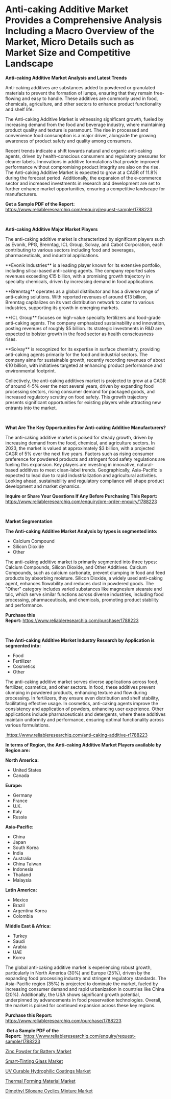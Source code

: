 <p><h1>Anti-caking Additive Market Provides a Comprehensive Analysis Including a Macro Overview of the Market, Micro Details such as Market Size and Competitive Landscape</h1></p><p><strong>Anti-caking Additive Market Analysis and Latest Trends</strong></p>
<p><p>Anti-caking additives are substances added to powdered or granulated materials to prevent the formation of lumps, ensuring that they remain free-flowing and easy to handle. These additives are commonly used in food, chemicals, agriculture, and other sectors to enhance product functionality and shelf life. </p><p>The Anti-caking Additive Market is witnessing significant growth, fueled by increasing demand from the food and beverage industry, where maintaining product quality and texture is paramount. The rise in processed and convenience food consumption is a major driver, alongside the growing awareness of product safety and quality among consumers. </p><p>Recent trends indicate a shift towards natural and organic anti-caking agents, driven by health-conscious consumers and regulatory pressures for cleaner labels. Innovations in additive formulations that provide improved performance without compromising product integrity are also on the rise. The Anti-caking Additive Market is expected to grow at a CAGR of 11.8% during the forecast period. Additionally, the expansion of the e-commerce sector and increased investments in research and development are set to further enhance market opportunities, ensuring a competitive landscape for manufacturers.</p></p>
<p><strong>Get a Sample PDF of the Report:&nbsp;</strong> <a href="https://www.reliableresearchiq.com/enquiry/request-sample/1788223?utm_campaign=103&utm_medium=2&utm_source=Github&utm_content=ia&utm_term=03042025&utm_id=anti-caking-additive">https://www.reliableresearchiq.com/enquiry/request-sample/1788223</a></p>
<p>&nbsp;</p>
<p><strong>Anti-caking Additive Major Market Players</strong></p>
<p><p>The anti-caking additive market is characterized by significant players such as Evonik, PPG, Brenntag, ICL Group, Solvay, and Cabot Corporation, each contributing to various sectors including food and beverages, pharmaceuticals, and industrial applications. </p><p>**Evonik Industries** is a leading player known for its extensive portfolio, including silica-based anti-caking agents. The company reported sales revenues exceeding €15 billion, with a promising growth trajectory in specialty chemicals, driven by increasing demand in food applications.</p><p>**Brenntag** operates as a global distributor and has a diverse range of anti-caking solutions. With reported revenues of around €13 billion, Brenntag capitalizes on its vast distribution network to cater to various industries, supporting its growth in emerging markets.</p><p>**ICL Group** focuses on high-value specialty fertilizers and food-grade anti-caking agents. The company emphasized sustainability and innovation, posting revenues of roughly $5 billion. Its strategic investments in R&D are expected to bolster growth in the food sector as health consciousness rises.</p><p>**Solvay** is recognized for its expertise in surface chemistry, providing anti-caking agents primarily for the food and industrial sectors. The company aims for sustainable growth, recently recording revenues of about €10 billion, with initiatives targeted at enhancing product performance and environmental footprint.</p><p>Collectively, the anti-caking additives market is projected to grow at a CAGR of around 4-5% over the next several years, driven by expanding food processing sectors, rising consumer demand for packaged goods, and increased regulatory scrutiny on food safety. This growth trajectory presents significant opportunities for existing players while attracting new entrants into the market.</p></p>
<p>&nbsp;</p>
<p><strong>What Are The Key Opportunities For Anti-caking Additive Manufacturers?</strong></p>
<p><p>The anti-caking additive market is poised for steady growth, driven by increasing demand from the food, chemical, and agriculture sectors. In 2023, the market is valued at approximately $3 billion, with a projected CAGR of 5% over the next five years. Factors such as rising consumer preference for powdered products and stringent food safety regulations are fueling this expansion. Key players are investing in innovative, natural-based additives to meet clean-label trends. Geographically, Asia-Pacific is expected to lead due to rapid industrialization and agricultural activities. Looking ahead, sustainability and regulatory compliance will shape product development and market dynamics.</p></p>
<p><strong>Inquire or Share Your Questions If Any Before Purchasing This Report:</strong> <a href="https://www.reliableresearchiq.com/enquiry/pre-order-enquiry/1788223?utm_campaign=103&utm_medium=2&utm_source=Github&utm_content=ia&utm_term=03042025&utm_id=anti-caking-additive">https://www.reliableresearchiq.com/enquiry/pre-order-enquiry/1788223</a></p>
<p>&nbsp;</p>
<p><strong>Market Segmentation</strong></p>
<p><strong>The Anti-caking Additive Market Analysis by types is segmented into:</strong></p>
<p><ul><li>Calcium Compound</li><li>Silicon Dioxide</li><li>Other</li></ul></p>
<p><p>The anti-caking additive market is primarily segmented into three types: Calcium Compounds, Silicon Dioxide, and Other Additives. Calcium Compounds, such as calcium carbonate, prevent clumping in food and feed products by absorbing moisture. Silicon Dioxide, a widely used anti-caking agent, enhances flowability and reduces dust in powdered goods. The "Other" category includes varied substances like magnesium stearate and talc, which serve similar functions across diverse industries, including food processing, pharmaceuticals, and chemicals, promoting product stability and performance.</p></p>
<p><strong>Purchase this Report:&nbsp;</strong><a href="https://www.reliableresearchiq.com/purchase/1788223?utm_campaign=103&utm_medium=2&utm_source=Github&utm_content=ia&utm_term=03042025&utm_id=anti-caking-additive">https://www.reliableresearchiq.com/purchase/1788223</a></p>
<p>&nbsp;</p>
<p><strong>The Anti-caking Additive Market Industry Research by Application is segmented into:</strong></p>
<p><ul><li>Food</li><li>Fertilizer</li><li>Cosmetics</li><li>Other</li></ul></p>
<p><p>The anti-caking additive market serves diverse applications across food, fertilizer, cosmetics, and other sectors. In food, these additives prevent clumping in powdered products, enhancing texture and flow during processing. In fertilizers, they ensure even distribution and shelf stability, facilitating effective usage. In cosmetics, anti-caking agents improve the consistency and application of powders, enhancing user experience. Other applications include pharmaceuticals and detergents, where these additives maintain uniformity and performance, ensuring optimal functionality across various formulations.</p></p>
<p><a href="https://www.reliableresearchiq.com/anti-caking-additive-r1788223?utm_campaign=103&utm_medium=2&utm_source=Github&utm_content=ia&utm_term=03042025&utm_id=anti-caking-additive">&nbsp;https://www.reliableresearchiq.com/anti-caking-additive-r1788223</a></p>
<p><strong>In terms of Region, the Anti-caking Additive Market Players available by Region are:</strong></p>
<p>
    <p> <strong> North America: </strong>
        <ul>
            <li>United States</li>
            <li>Canada</li>
        </ul>
        </p> 
    <p> <strong> Europe: </strong>
        <ul>
            <li>Germany</li>
            <li>France</li>
            <li>U.K.</li>
            <li>Italy</li>
            <li>Russia</li>
        </ul>
        </p> 
    <p> <strong> Asia-Pacific: </strong>
        <ul>
            <li>China</li>
            <li>Japan</li>
            <li>South Korea</li>
            <li>India</li>
            <li>Australia</li>
            <li>China Taiwan</li>
            <li>Indonesia</li>
            <li>Thailand</li>
            <li>Malaysia</li>
        </ul>
        </p> 
    <p> <strong> Latin America: </strong>
        <ul>
            <li>Mexico</li>
            <li>Brazil</li>
            <li>Argentina Korea</li>
            <li>Colombia</li>
        </ul>
        </p> 
    <p> <strong> Middle East & Africa: </strong>
        <ul>
            <li>Turkey</li>
            <li>Saudi</li>
            <li>Arabia</li>
            <li>UAE</li>
            <li>Korea</li>
        </ul>
    </p>
    </p>
<p><p>The global anti-caking additive market is experiencing robust growth, particularly in North America (30%) and Europe (25%), driven by the expanding food processing industry and stringent regulatory standards. The Asia-Pacific region (35%) is projected to dominate the market, fueled by increasing consumer demand and rapid urbanization in countries like China (20%). Additionally, the USA shows significant growth potential, underpinned by advancements in food preservation technologies. Overall, the market is poised for continued expansion across these key regions.</p></p>
<p><strong>Purchase this Report: </strong><a href="https://www.reliableresearchiq.com/purchase/1788223?utm_campaign=103&utm_medium=2&utm_source=Github&utm_content=ia&utm_term=03042025&utm_id=anti-caking-additive">https://www.reliableresearchiq.com/purchase/1788223</a></p>
<p>&nbsp;<strong>Get a Sample PDF of the Report:&nbsp;&nbsp;</strong><a href="https://www.reliableresearchiq.com/enquiry/request-sample/1788223?utm_campaign=103&utm_medium=2&utm_source=Github&utm_content=ia&utm_term=03042025&utm_id=anti-caking-additive">https://www.reliableresearchiq.com/enquiry/request-sample/1788223</a></p>
<p><strong></strong></p>
<p><p><a href="https://github.com/snakewaduddx/Market-Research-Report-List-1/blob/main/zinc-powder-for-battery-market.md?utm_campaign=103&utm_medium=2&utm_source=Github&utm_content=ia&utm_term=03042025&utm_id=anti-caking-additive">Zinc Powder for Battery Market</a></p><p><a href="https://github.com/pupekironim/Market-Research-Report-List-1/blob/main/smart-tinting-glass-market.md?utm_campaign=103&utm_medium=2&utm_source=Github&utm_content=ia&utm_term=03042025&utm_id=anti-caking-additive">Smart-Tinting Glass Market</a></p><p><a href="https://github.com/sakuniniray98/Market-Research-Report-List-1/blob/main/uv-curable-hydrophilic-coatings-market.md?utm_campaign=103&utm_medium=2&utm_source=Github&utm_content=ia&utm_term=03042025&utm_id=anti-caking-additive">UV Curable Hydrophilic Coatings Market</a></p><p><a href="https://github.com/siriocooch4a/Market-Research-Report-List-1/blob/main/thermal-forming-material-market.md?utm_campaign=103&utm_medium=2&utm_source=Github&utm_content=ia&utm_term=03042025&utm_id=anti-caking-additive">Thermal Forming Material Market</a></p><p><a href="https://github.com/yakobotege/Market-Research-Report-List-1/blob/main/dimethyl-siloxane-cyclics-mixture-market.md?utm_campaign=103&utm_medium=2&utm_source=Github&utm_content=ia&utm_term=03042025&utm_id=anti-caking-additive">Dimethyl Siloxane Cyclics Mixture Market</a></p></p>